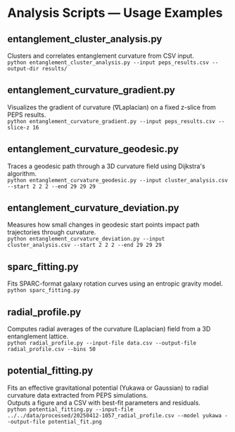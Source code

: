 # Analysis Scripts — Usage Examples

## entanglement_cluster_analysis.py
Clusters and correlates entanglement curvature from CSV input.  
`python entanglement_cluster_analysis.py --input peps_results.csv --output-dir results/`

## entanglement_curvature_gradient.py
Visualizes the gradient of curvature (∇Laplacian) on a fixed z-slice from PEPS results.  
`python entanglement_curvature_gradient.py --input peps_results.csv --slice-z 16`

## entanglement_curvature_geodesic.py  
Traces a geodesic path through a 3D curvature field using Dijkstra's algorithm.  
`python entanglement_curvature_geodesic.py --input cluster_analysis.csv --start 2 2 2 --end 29 29 29`

## entanglement_curvature_deviation.py  
Measures how small changes in geodesic start points impact path trajectories through curvature.  
`python entanglement_curvature_deviation.py --input cluster_analysis.csv --start 2 2 2 --end 29 29 29`

## sparc_fitting.py  
Fits SPARC-format galaxy rotation curves using an entropic gravity model.  
`python sparc_fitting.py`

## radial_profile.py  
Computes radial averages of the curvature (Laplacian) field from a 3D entanglement lattice.  
`python radial_profile.py --input-file data.csv --output-file radial_profile.csv --bins 50`

## potential_fitting.py  
Fits an effective gravitational potential (Yukawa or Gaussian) to radial curvature data extracted from PEPS simulations.  
Outputs a figure and a CSV with best-fit parameters and residuals.  
`python potential_fitting.py --input-file ../../data/processed/20250412-1057_radial_profile.csv --model yukawa --output-file potential_fit.png`

